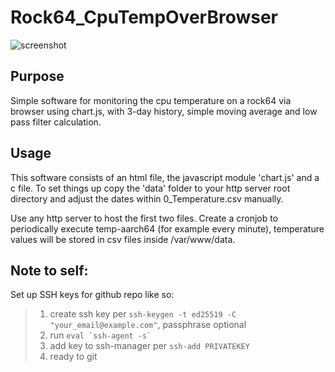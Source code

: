 # Rock64_CpuTempOverBrowser

![screenshot](https://user-images.githubusercontent.com/113915726/191049648-1a3bdbfb-a268-4a15-ad81-5a2e4e3825b6.png)

## Purpose
Simple software for monitoring the cpu temperature on a rock64 via browser using chart.js, with 3-day history, simple moving average and low pass filter calculation.

## Usage
This software consists of an html file, the javascript module 'chart.js' and a c file. To set things up copy the 'data' folder to your
http server root directory and adjust the dates within  0_Temperature.csv manually.

Use any http server to host the first two files.
Create a cronjob to periodically execute temp-aarch64 (for example every minute), temperature values will be stored in csv files inside /var/www/data.


## Note to self:
Set up SSH keys for github repo like so:
> 1. create ssh key per `ssh-keygen -t ed25519 -C "your_email@example.com"`, passphrase optional
> 2. run ``eval `ssh-agent -s` ``
> 3. add key to ssh-manager per `ssh-add PRIVATEKEY`
> 4. ready to git
